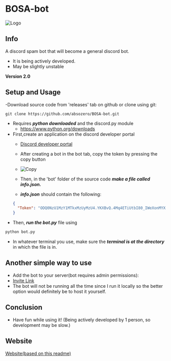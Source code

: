 # BOSA-bot

![Logo](https://cdn.discordapp.com/avatars/844755365191352358/11b56ff0fad39a462190f638c24bb82a.png)

## Info
A discord spam bot that will become a general discord bot.
- It is being actively developed.
- May be slightly unstable


**Version 2.0**


## Setup and Usage
-Download source code from 'releases' tab on github or clone using git:
```
git clone https://github.com/absozero/BOSA-bot.git
```
- Requires ***python downloaded*** and the discord.py module
  - <https://www.python.org/downloads>
- First,create an application on the discord developer portal 
  - [Discord developer portal](https://discord.com/developers/applications)
  - After creating a bot in the bot tab, copy the token by pressing the copy button
  - ![Copy](https://scontent-lax3-1.cdninstagram.com/v/t51.2885-15/e15/s480x480/189025143_748439922442126_2603581245586066103_n.jpg?tp=1&_nc_ht=scontent-lax3-1.cdninstagram.com&_nc_cat=110&_nc_ohc=WTz2J4zVlhMAX-bUmgn&edm=ABJHkxYAAAAA&ccb=7-4&oh=4a6bbafd6dcc6fc63454e011c9a7c521&oe=60CA974E&_nc_sid=fa978c&ig_cache_key=MjU3ODA0Mjg5NDc5MDIzMDQ1OQ%3D%3D.2-ccb7-4) 

  - Then, in the 'bot' folder of the source code ***make a file called info.json.***
  - ***info.json*** should contain the following:
  ```json
  {
    "Token": "ODQ0NzU1MzY1MTkxMzUyMzU4.YKXBvQ.4Mq4ETiUtbI80_IWeXonMYXAAu0"
  }

- Then, ***run the bot.py*** file using 
```py
python bot.py
```
-  In whatever terminal you use, make sure the ***terminal is at the directory*** in which the file is in.

## Another simple way to use
- Add the bot to your server(bot requires admin permissions):
- [Invite Link](https://discord.com/api/oauth2/authorize?client_id=844755365191352358&permissions=8&scope=bot)
- The bot will not be running all the time since I run it locally so the better option would definitely be to host it yourself.

## Conclusion 

- Have fun while using it! (Being actively developed by 1 person, so development may be slow.)

## Website

[Website(based on this readme)](https://absozero.github.io/BOSA-bot/)
